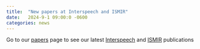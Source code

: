 ```yaml
---
title:  "New papers at Interspeech and ISMIR"
date:   2024-9-1 09:00:0 -0600
categories: news 
---
```

Go to our [papers](/publications/) page to see our latest [Interspeech](https://interspeech2024.org) and [ISMIR](https://ismir2024.ismir.net) publications



